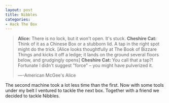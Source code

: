 ```yaml
---
layout: post
title: Nibbles
categories:
- Hack The Box
---
```


> **Alice:** There is no lock, but it won't open. It's stuck.
 **Cheshire Cat:** Think of it as a Chinese Box or a stubborn lid. A tap in the right spot might do the trick.
[Alice looks thoughtfully at The Book of Bizzare Things and kicks it off a ledge; it lands on the ground several floors below, and grudgingly opens]
**Cheshire Cat:** You call that a tap?! Fortunate I didn't suggest "force" – you might have pulverized it. 
> 
>―-American McGee's Alice 


The second machine took a lot less time than the first. Now with some tools under my belt I ventured to tackle the next box. Together with a friend we decided to tackle Nibbles.

